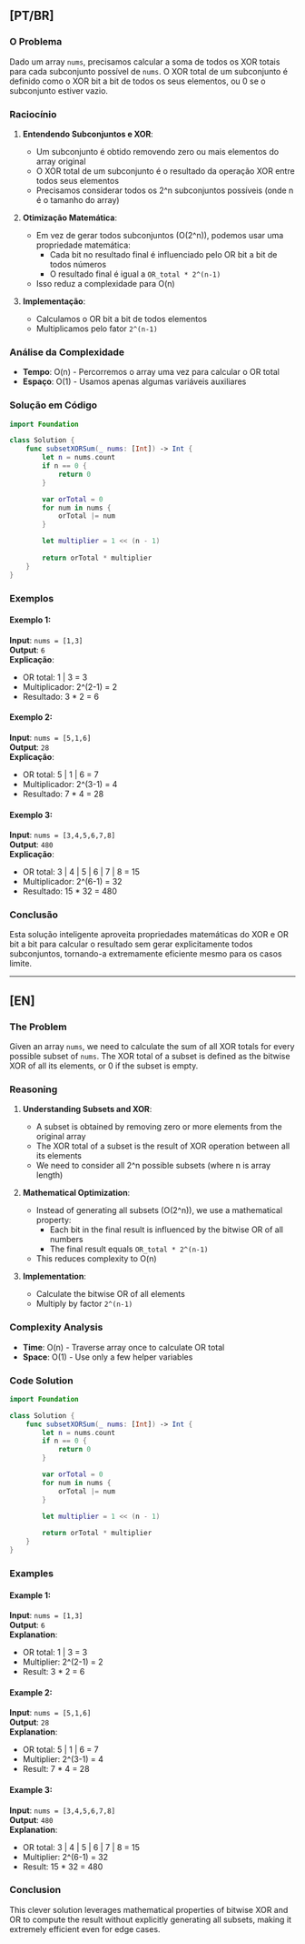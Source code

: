 ## [PT/BR]

### O Problema

Dado um array `nums`, precisamos calcular a soma de todos os XOR totais para cada subconjunto possível de `nums`. O XOR total de um subconjunto é definido como o XOR bit a bit de todos os seus elementos, ou 0 se o subconjunto estiver vazio.

### Raciocínio

1. **Entendendo Subconjuntos e XOR**:
   - Um subconjunto é obtido removendo zero ou mais elementos do array original
   - O XOR total de um subconjunto é o resultado da operação XOR entre todos seus elementos
   - Precisamos considerar todos os 2^n subconjuntos possíveis (onde n é o tamanho do array)

2. **Otimização Matemática**:
   - Em vez de gerar todos subconjuntos (O(2^n)), podemos usar uma propriedade matemática:
     - Cada bit no resultado final é influenciado pelo OR bit a bit de todos números
     - O resultado final é igual a `OR_total * 2^(n-1)`
   - Isso reduz a complexidade para O(n)

3. **Implementação**:
   - Calculamos o OR bit a bit de todos elementos
   - Multiplicamos pelo fator `2^(n-1)`

### Análise da Complexidade

- **Tempo**: O(n) - Percorremos o array uma vez para calcular o OR total
- **Espaço**: O(1) - Usamos apenas algumas variáveis auxiliares

### Solução em Código

```swift
import Foundation

class Solution {
    func subsetXORSum(_ nums: [Int]) -> Int {
        let n = nums.count
        if n == 0 {
            return 0
        }

        var orTotal = 0
        for num in nums {
            orTotal |= num
        }

        let multiplier = 1 << (n - 1)
        
        return orTotal * multiplier
    }
}
```

### Exemplos

#### Exemplo 1:
**Input**: `nums = [1,3]`  
**Output**: `6`  
**Explicação**:
- OR total: 1 | 3 = 3
- Multiplicador: 2^(2-1) = 2
- Resultado: 3 * 2 = 6

#### Exemplo 2:
**Input**: `nums = [5,1,6]`  
**Output**: `28`  
**Explicação**:
- OR total: 5 | 1 | 6 = 7
- Multiplicador: 2^(3-1) = 4
- Resultado: 7 * 4 = 28

#### Exemplo 3:
**Input**: `nums = [3,4,5,6,7,8]`  
**Output**: `480`  
**Explicação**:
- OR total: 3 | 4 | 5 | 6 | 7 | 8 = 15
- Multiplicador: 2^(6-1) = 32
- Resultado: 15 * 32 = 480

### Conclusão

Esta solução inteligente aproveita propriedades matemáticas do XOR e OR bit a bit para calcular o resultado sem gerar explicitamente todos subconjuntos, tornando-a extremamente eficiente mesmo para os casos limite.

---

## [EN]

### The Problem

Given an array `nums`, we need to calculate the sum of all XOR totals for every possible subset of `nums`. The XOR total of a subset is defined as the bitwise XOR of all its elements, or 0 if the subset is empty.

### Reasoning

1. **Understanding Subsets and XOR**:
   - A subset is obtained by removing zero or more elements from the original array
   - The XOR total of a subset is the result of XOR operation between all its elements
   - We need to consider all 2^n possible subsets (where n is array length)

2. **Mathematical Optimization**:
   - Instead of generating all subsets (O(2^n)), we use a mathematical property:
     - Each bit in the final result is influenced by the bitwise OR of all numbers
     - The final result equals `OR_total * 2^(n-1)`
   - This reduces complexity to O(n)

3. **Implementation**:
   - Calculate the bitwise OR of all elements
   - Multiply by factor `2^(n-1)`

### Complexity Analysis

- **Time**: O(n) - Traverse array once to calculate OR total
- **Space**: O(1) - Use only a few helper variables

### Code Solution

```swift
import Foundation

class Solution {
    func subsetXORSum(_ nums: [Int]) -> Int {
        let n = nums.count
        if n == 0 {
            return 0
        }

        var orTotal = 0
        for num in nums {
            orTotal |= num
        }

        let multiplier = 1 << (n - 1)
        
        return orTotal * multiplier
    }
}
```

### Examples

#### Example 1:
**Input**: `nums = [1,3]`  
**Output**: `6`  
**Explanation**:
- OR total: 1 | 3 = 3
- Multiplier: 2^(2-1) = 2
- Result: 3 * 2 = 6

#### Example 2:
**Input**: `nums = [5,1,6]`  
**Output**: `28`  
**Explanation**:
- OR total: 5 | 1 | 6 = 7
- Multiplier: 2^(3-1) = 4
- Result: 7 * 4 = 28

#### Example 3:
**Input**: `nums = [3,4,5,6,7,8]`  
**Output**: `480`  
**Explanation**:
- OR total: 3 | 4 | 5 | 6 | 7 | 8 = 15
- Multiplier: 2^(6-1) = 32
- Result: 15 * 32 = 480

### Conclusion

This clever solution leverages mathematical properties of bitwise XOR and OR to compute the result without explicitly generating all subsets, making it extremely efficient even for edge cases.